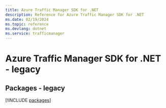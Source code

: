 ```yaml
---
title: Azure Traffic Manager SDK for .NET
description: Reference for Azure Traffic Manager SDK for .NET
ms.date: 02/19/2024
ms.topic: reference
ms.devlang: dotnet
ms.service: trafficmanager
---
```

# Azure Traffic Manager SDK for .NET - legacy
## Packages - legacy
[!INCLUDE [packages](traffic-manager-index.md)]